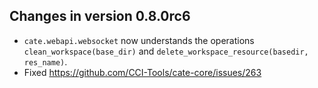 ## Changes in version 0.8.0rc6

* `cate.webapi.websocket` now understands the operations 
  `clean_workspace(base_dir)` and `delete_workspace_resource(basedir, res_name)`.
* Fixed https://github.com/CCI-Tools/cate-core/issues/263